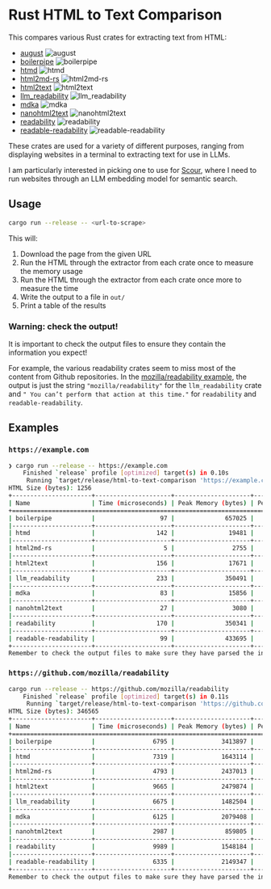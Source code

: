 # Rust HTML to Text Comparison

This compares various Rust crates for extracting text from HTML:

- [august](https://crates.io/crates/august) ![august](https://img.shields.io/crates/d/august)
- [boilerpipe](https://crates.io/crates/boilerpipe) ![boilerpipe](https://img.shields.io/crates/d/boilerpipe)
- [htmd](https://crates.io/crates/htmd) ![htmd](https://img.shields.io/crates/d/htmd)
- [html2md-rs](https://crates.io/crates/html2md-rs) ![html2md-rs](https://img.shields.io/crates/d/html2md-rs)
- [html2text](https://crates.io/crates/html2text) ![html2text](https://img.shields.io/crates/d/html2text)
- [llm_readability](https://crates.io/crates/llm_readability) ![llm_readability](https://img.shields.io/crates/d/llm_readability)
- [mdka](https://crates.io/crates/mdka) ![mdka](https://img.shields.io/crates/d/mdka)
- [nanohtml2text](https://crates.io/crates/nanohtml2text) ![nanohtml2text](https://img.shields.io/crates/d/nanohtml2text)
- [readability](https://crates.io/crates/readability) ![readability](https://img.shields.io/crates/d/readability)
- [readable-readability](https://crates.io/crates/readable-readability) ![readable-readability](https://img.shields.io/crates/d/readable-readability)

These crates are used for a variety of different purposes, ranging from displaying websites in a terminal to extracting text for use in LLMs.

I am particularly interested in picking one to use for [Scour](https://scour.ing), where I need to run websites through an LLM embedding model for semantic search.

## Usage

```sh
cargo run --release -- <url-to-scrape>
```

This will:

1. Download the page from the given URL
2. Run the HTML through the extractor from each crate once to measure the memory usage
3. Run the HTML through the extractor from each crate once more to measure the time
4. Write the output to a file in `out/`
5. Print a table of the results

### Warning: check the output!

It is important to check the output files to ensure they contain the information you expect!

For example, the various readability crates seem to miss most of the content from Github repositories.
In the [mozilla/readability example](#https://github.com/mozilla/readability), the output is just the string `"mozilla/readability"` for the `llm_readability` crate and `" You can’t perform that action at this time."` for `readability` and `readable-readability`.

## Examples

### `https://example.com`

```sh
❯ cargo run --release -- https://example.com
    Finished `release` profile [optimized] target(s) in 0.10s
     Running `target/release/html-to-text-comparison 'https://example.com'`
HTML Size (bytes): 1256
+----------------------+---------------------+---------------------+-------------------------------+-----------------------+---------------------------------+---------------------+-------------+------------------------------+
| Name                 | Time (microseconds) | Peak Memory (bytes) | Peak Memory as % of HTML Size | Leaked Memory (bytes) | Leaked Memory as % of HTML Size | Output Size (bytes) | % Reduction | Output File                  |
+===============================================================================================================================================================================================================================+
| boilerpipe           |                  97 |              657025 |                     52310.91% |                331376 |                       26383.44% |                 171 | 86.39%      | out/boilerpipe.txt           |
|----------------------+---------------------+---------------------+-------------------------------+-----------------------+---------------------------------+---------------------+-------------+------------------------------|
| htmd                 |                 142 |               19481 |                      1551.04% |                    64 |                           5.10% |                 247 | 80.33%      | out/htmd.txt                 |
|----------------------+---------------------+---------------------+-------------------------------+-----------------------+---------------------------------+---------------------+-------------+------------------------------|
| html2md-rs           |                   5 |                2755 |                       219.35% |                     0 |                           0.00% |                   0 | 100.00%     | out/html2md-rs.txt           |
|----------------------+---------------------+---------------------+-------------------------------+-----------------------+---------------------------------+---------------------+-------------+------------------------------|
| html2text            |                 156 |               17671 |                      1406.93% |                     0 |                           0.00% |                 240 | 80.89%      | out/html2text.txt            |
|----------------------+---------------------+---------------------+-------------------------------+-----------------------+---------------------------------+---------------------+-------------+------------------------------|
| llm_readability      |                 233 |              350491 |                     27905.33% |                 41746 |                        3323.73% |                 189 | 84.95%      | out/llm_readability.txt      |
|----------------------+---------------------+---------------------+-------------------------------+-----------------------+---------------------------------+---------------------+-------------+------------------------------|
| mdka                 |                  83 |               15856 |                      1262.42% |                     0 |                           0.00% |                 241 | 80.81%      | out/mdka.txt                 |
|----------------------+---------------------+---------------------+-------------------------------+-----------------------+---------------------------------+---------------------+-------------+------------------------------|
| nanohtml2text        |                  27 |                3080 |                       245.22% |                     0 |                           0.00% |                 250 | 80.10%      | out/nanohtml2text.txt        |
|----------------------+---------------------+---------------------+-------------------------------+-----------------------+---------------------------------+---------------------+-------------+------------------------------|
| readability          |                 170 |              350341 |                     27893.39% |                 41688 |                        3319.11% |                 175 | 86.07%      | out/readability.txt          |
|----------------------+---------------------+---------------------+-------------------------------+-----------------------+---------------------------------+---------------------+-------------+------------------------------|
| readable-readability |                  99 |              433695 |                     34529.86% |                163578 |                       13023.73% |                 175 | 86.07%      | out/readable-readability.txt |
+----------------------+---------------------+---------------------+-------------------------------+-----------------------+---------------------------------+---------------------+-------------+------------------------------+
Remember to check the output files to make sure they have parsed the information you expect!
```

### `https://github.com/mozilla/readability`

```sh
cargo run --release -- https://github.com/mozilla/readability
    Finished `release` profile [optimized] target(s) in 0.11s
     Running `target/release/html-to-text-comparison 'https://github.com/mozilla/readability'`
HTML Size (bytes): 346565
+----------------------+---------------------+---------------------+-------------------------------+-----------------------+---------------------------------+---------------------+-------------+------------------------------+
| Name                 | Time (microseconds) | Peak Memory (bytes) | Peak Memory as % of HTML Size | Leaked Memory (bytes) | Leaked Memory as % of HTML Size | Output Size (bytes) | % Reduction | Output File                  |
+===============================================================================================================================================================================================================================+
| boilerpipe           |                6795 |             3413897 |                       985.07% |                362958 |                         104.73% |                 266 | 99.92%      | out/boilerpipe.txt           |
|----------------------+---------------------+---------------------+-------------------------------+-----------------------+---------------------------------+---------------------+-------------+------------------------------|
| htmd                 |                7319 |             1643114 |                       474.11% |                    64 |                           0.02% |               14071 | 95.94%      | out/htmd.txt                 |
|----------------------+---------------------+---------------------+-------------------------------+-----------------------+---------------------------------+---------------------+-------------+------------------------------|
| html2md-rs           |                4793 |             2437013 |                       703.19% |                     0 |                           0.00% |               17687 | 94.90%      | out/html2md-rs.txt           |
|----------------------+---------------------+---------------------+-------------------------------+-----------------------+---------------------------------+---------------------+-------------+------------------------------|
| html2text            |                9665 |             2479874 |                       715.56% |                     0 |                           0.00% |               28646 | 91.73%      | out/html2text.txt            |
|----------------------+---------------------+---------------------+-------------------------------+-----------------------+---------------------------------+---------------------+-------------+------------------------------|
| llm_readability      |                6675 |             1482504 |                       427.77% |                166599 |                          48.07% |                  19 | 99.99%      | out/llm_readability.txt      |
|----------------------+---------------------+---------------------+-------------------------------+-----------------------+---------------------------------+---------------------+-------------+------------------------------|
| mdka                 |                6125 |             2079408 |                       600.01% |                     0 |                           0.00% |                6895 | 98.01%      | out/mdka.txt                 |
|----------------------+---------------------+---------------------+-------------------------------+-----------------------+---------------------------------+---------------------+-------------+------------------------------|
| nanohtml2text        |                2987 |              859805 |                       248.09% |                     0 |                           0.00% |               18741 | 94.59%      | out/nanohtml2text.txt        |
|----------------------+---------------------+---------------------+-------------------------------+-----------------------+---------------------------------+---------------------+-------------+------------------------------|
| readability          |                9989 |             1548184 |                       446.72% |                232135 |                          66.98% |                  53 | 99.98%      | out/readability.txt          |
|----------------------+---------------------+---------------------+-------------------------------+-----------------------+---------------------------------+---------------------+-------------+------------------------------|
| readable-readability |                6335 |             2149347 |                       620.19% |                250318 |                          72.23% |                  53 | 99.98%      | out/readable-readability.txt |
+----------------------+---------------------+---------------------+-------------------------------+-----------------------+---------------------------------+---------------------+-------------+------------------------------+
Remember to check the output files to make sure they have parsed the information you expect!
```

